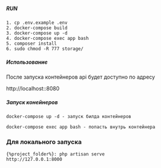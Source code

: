 ##### RUN

```
1. cp .env.example .env
2. docker-compose build
3. docker-compose up -d
4. docker-compose exec app bash
5. composer install
6. sudo chmod -R 777 storage/
```

##### Использование

После запуска контейнеров api будет доступно по адресу

http://localhost::8080

##### Запуск конейнеров

```
docker-compose up -d - запуск билда контейнеров

docker-compose exec app bash - попасть внутрь контейнера
```

### Для локального запуска
```
{%project_folder%}: php artisan serve
http://127.0.0.1:8000
```
